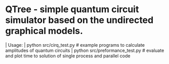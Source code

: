 # QTree - simple quantum circuit simulator based on the undirected graphical models.

| Usage:
| python src/cirq_test.py          # example programs to calculate amplitudes of quantum circuits
| python src/preformance_test.py   # evaluate and plot time to solution of single process and parallel code
